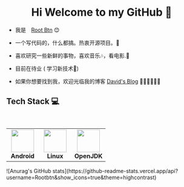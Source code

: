 <h1 align="center">Hi  Welcome to my GitHub 👋 </h1>


* 我是　[Root Btn](https://rootbtn.github.io/) :blush:
* 一个写代码的，什么都搞。热衷开源项目。🤔
* 喜欢研究一些新鲜的事物，喜欢音乐🎶，看电影.📖

* 目前在待业 ( 学习新技术🤪)
  

* 如果你想要找到我，欢迎光临我的博客 [David's Blog](https://rootbtn.github.io/) 🎊🎊🎊🎊🎊🎊


## Tech Stack :computer:

<br>
<table  width = "600px">
<tbody>
 <tr>
<td align="center" width="70px">
<div>
<img height=60px src="https://developer.android.com/studio/images/studio-icon.svg?hl=zh-cn"> 
</div>
<span><b><center>Android</center></b></span> 
</td>


<td align="center" width="70px">
<div>
<img height=60px src="https://upload.wikimedia.org/wikipedia/commons/a/af/Tux.png"> 
</div>
<span><b><center>Linux </center></b></span> 
</td>



<td align="center" width="70px">
<div>
<img height=60px src="https://avatars.githubusercontent.com/u/41768318?s=200&v=4"> 
</div>
<span><b><center>OpenJDK</center></b></span> 
</td>
</tr>


</tbody>
</table>
![Anurag's GitHub stats](https://github-readme-stats.vercel.app/api?username=Rootbtn&show_icons=true&theme=highcontrast)
